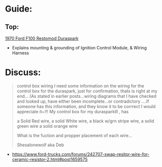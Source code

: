 
# Guide:
## Top:
[1970 Ford F100 Restomod Duraspark](https://youtu.be/m88xAflUotM)
- Explains mounting & grounding of Ignition Control Module, & Wiring Harness

# Discuss:
>control box wiring
>I need some information on the wiring for the control box for the duraspark, just for confirmation, thats is right at my end...
(As stated in earlier posts...wiring diagrams that I have checked and looked up, have either been incomplete...or contradictory ....If someone has this information, and they know it to be corrrect I would appreciate it~!!!
>My control box for my durasparklll , has
>
>a Solid Red wire,
>a solid White wire,
>a black w/grn stripe wire,
>a solid green wire
>a solid orange wire
>
>What is the fuction and propper placement of each wire...
>
>Shesalonewolf aka Deb
- https://www.ford-trucks.com/forums/242707-swap-resitor-wire-for-ceramic-resistor-2.html#post1659575

